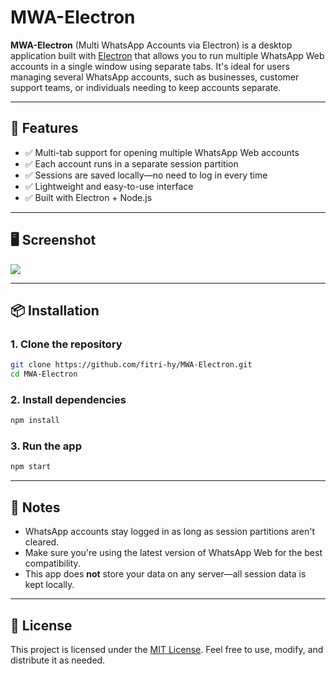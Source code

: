 # MWA-Electron

**MWA-Electron** (Multi WhatsApp Accounts via Electron) is a desktop application built with [Electron](https://www.electronjs.org/) that allows you to run multiple WhatsApp Web accounts in a single window using separate tabs. It's ideal for users managing several WhatsApp accounts, such as businesses, customer support teams, or individuals needing to keep accounts separate.

---

## 🚀 Features

* ✅ Multi-tab support for opening multiple WhatsApp Web accounts
* ✅ Each account runs in a separate session partition
* ✅ Sessions are saved locally—no need to log in every time
* ✅ Lightweight and easy-to-use interface
* ✅ Built with Electron + Node.js

---

## 🖥️ Screenshot

<img src="./ss.png">

---

## 📦 Installation

### 1. Clone the repository

```bash
git clone https://github.com/fitri-hy/MWA-Electron.git
cd MWA-Electron
```

### 2. Install dependencies

```bash
npm install
```

### 3. Run the app

```bash
npm start
```

---

## 🧩 Notes

* WhatsApp accounts stay logged in as long as session partitions aren't cleared.
* Make sure you're using the latest version of WhatsApp Web for the best compatibility.
* This app does **not** store your data on any server—all session data is kept locally.

---

## 📄 License

This project is licensed under the [MIT License](LICENSE). Feel free to use, modify, and distribute it as needed.
